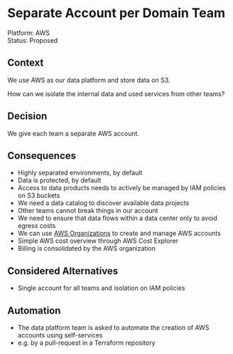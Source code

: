 # Separate Account per Domain Team

Platform: AWS  
Status: Proposed  

## Context

We use AWS as our data platform and store data on S3.

How can we isolate the internal data and used services from other teams?

## Decision

We give each team a separate AWS account.


## Consequences

- Highly separated environments, by default
- Data is protected, by default
- Access to data products needs to actively be managed by IAM policies on S3 buckets
- We need a data catalog to discover available data projects
- Other teams cannot break things in our account
- We need to ensure that data flows within a data center only to avoid egress costs
- We can use [AWS Organizations](https://aws.amazon.com/organizations/) to create and manage AWS accounts
- Simple AWS cost overview through AWS Cost Explorer
- Billing is consolidated by the AWS organization

## Considered Alternatives

- Single account for all teams and isolation on IAM policies

## Automation

- The data platform team is asked to automate the creation of AWS accounts using self-services 
- e.g. by a pull-request in a Terraform repository


